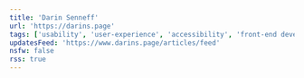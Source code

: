 ```yaml
---
title: 'Darin Senneff'
url: 'https://darins.page'
tags: ['usability', 'user-experience', 'accessibility', 'front-end development']
updatesFeed: 'https://www.darins.page/articles/feed'
nsfw: false
rss: true
---
```


